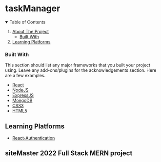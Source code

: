 # taskManager

<!-- TABLE OF CONTENTS -->
<details open="open">
  <summary>Table of Contents</summary>
  <ol>
    <li>
      <a href="#about-the-project">About The Project</a>
      <ul>
        <li><a href="#built-with">Built With</a></li>
      </ul>
    </li>
    <li><a href="#learning-platforms">Learning Platforms</a></li>
  </ol>
</details>

### Built With

This section should list any major frameworks that you built your project using. Leave any add-ons/plugins for the acknowledgements section. Here are a few examples.

- [React](https://reactjs.org/tutorial/tutorial.html)
- [NodeJS](https://nodejs.org/dist/latest-v16.x/docs/api/)
- [ExpressJS](https://expressjs.com/en/guide/routing.html)
- [MongoDB](https://www.mongodb.com/atlas)
- [CSS3](https://developer.mozilla.org/en-US/docs/Web/CSS)
- [HTML5](https://developer.mozilla.org/en-US/docs/Web/Guide/HTML/HTML5)

<!-- Learning -->

## Learning Platforms

- [React-Authentication](https://www.linkedin.com/learning/react-authentication/the-structure-of-this-course?autoSkip=true&autoplay=true&resume=false)

## siteMaster 2022 Full Stack MERN project
